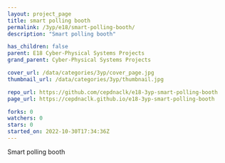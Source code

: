 ```yaml
---
layout: project_page
title: smart polling booth
permalink: /3yp/e18/smart-polling-booth/
description: "Smart polling booth"

has_children: false
parent: E18 Cyber-Physical Systems Projects
grand_parent: Cyber-Physical Systems Projects

cover_url: /data/categories/3yp/cover_page.jpg
thumbnail_url: /data/categories/3yp/thumbnail.jpg

repo_url: https://github.com/cepdnaclk/e18-3yp-smart-polling-booth
page_url: https://cepdnaclk.github.io/e18-3yp-smart-polling-booth

forks: 0
watchers: 0
stars: 0
started_on: 2022-10-30T17:34:36Z
---
```

Smart polling booth

